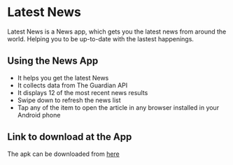 # Latest News

Latest News is a News app, which gets you the latest news from around the world. Helping you to be up-to-date with the lastest happenings.

## Using the News App

- It helps you get the latest News
- It collects data from The Guardian API
- It displays 12 of the most recent news results
- Swipe down to refresh the news list
- Tap any of the item to open the article in any browser installed in your Android phone


## Link to download at the App
The apk can be downloaded from [here](https://drive.google.com/open?id=1B33ca2OwQE46QRfjJcTKg6p-CumB9tUF )
